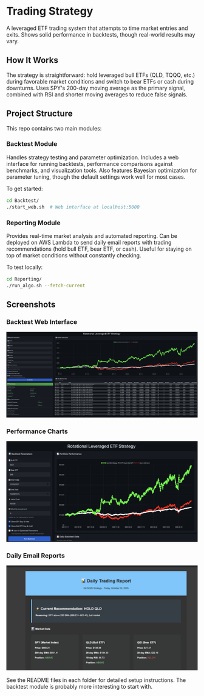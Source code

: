 # Trading Strategy

A leveraged ETF trading system that attempts to time market entries and exits. Shows solid performance in backtests, though real-world results may vary.

## How It Works

The strategy is straightforward: hold leveraged bull ETFs (QLD, TQQQ, etc.) during favorable market conditions and switch to bear ETFs or cash during downturns. Uses SPY's 200-day moving average as the primary signal, combined with RSI and shorter moving averages to reduce false signals.

## Project Structure

This repo contains two main modules:

### Backtest Module
Handles strategy testing and parameter optimization. Includes a web interface for running backtests, performance comparisons against benchmarks, and visualization tools. Also features Bayesian optimization for parameter tuning, though the default settings work well for most cases.

To get started:
```bash
cd Backtest/
./start_web.sh  # Web interface at localhost:5000
```

### Reporting Module  
Provides real-time market analysis and automated reporting. Can be deployed on AWS Lambda to send daily email reports with trading recommendations (hold bull ETF, bear ETF, or cash). Useful for staying on top of market conditions without constantly checking.

To test locally:
```bash
cd Reporting/
./run_algo.sh --fetch-current
```

## Screenshots

### Backtest Web Interface
![Backtest Interface](images/Backtest%20Photo.png)

### Performance Charts
![Backtest Results](images/Backtest%20Graph.png)

### Daily Email Reports
![Email Report](images/report%20screenshot.png)

See the README files in each folder for detailed setup instructions. The backtest module is probably more interesting to start with.
